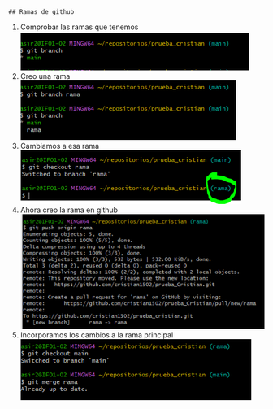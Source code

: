     ## Ramas de github
 1. Comprobar las ramas que tenemos  
![captura](capturas/Captura9.PNG)
2. Creo una rama  
![captura](capturas/Captura10.PNG)
3. Cambiamos a esa rama  
![captura](capturas/Captura11.PNG)
4. Ahora creo la rama en github  
 ![captura](capturas/Captura12.PNG)
5. Incorporamos los cambios a la rama principal  
 ![captura](capturas/Captura13.PNG)



